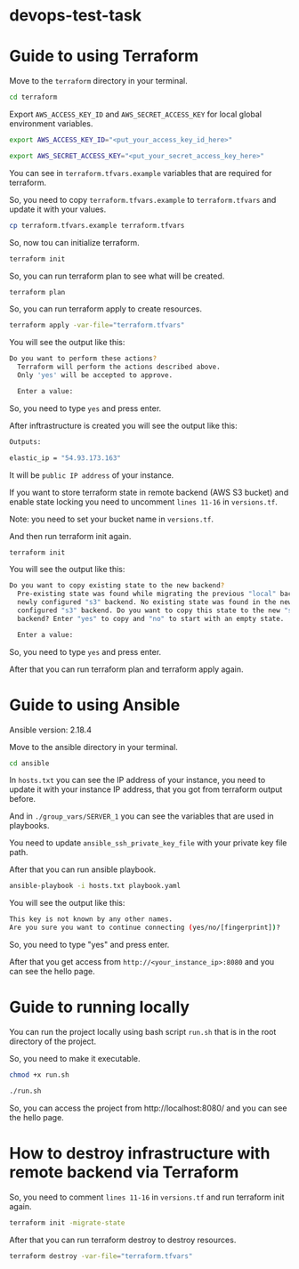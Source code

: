 # devops-test-task

# Guide to using Terraform

Move to the `terraform` directory in your terminal.

```bash
cd terraform
```

Export `AWS_ACCESS_KEY_ID` and `AWS_SECRET_ACCESS_KEY` for local global environment variables.

```bash
export AWS_ACCESS_KEY_ID="<put_your_access_key_id_here>"

export AWS_SECRET_ACCESS_KEY="<put_your_secret_access_key_here>"
```

You can see in `terraform.tfvars.example` variables that are required for terraform.

So, you need to copy `terraform.tfvars.example` to `terraform.tfvars` and update it with your values.

```bash
cp terraform.tfvars.example terraform.tfvars
```

So, now tou can initialize terraform.

```bash
terraform init
```

So, you can run terraform plan to see what will be created.

```bash
terraform plan
```

So, you can run terraform apply to create resources.

```bash
terraform apply -var-file="terraform.tfvars"
```

You will see the output like this:

```bash
Do you want to perform these actions?
  Terraform will perform the actions described above.
  Only 'yes' will be accepted to approve.

  Enter a value:
```

So, you need to type `yes` and press enter.

After inftrastructure is created you will see the output like this:

```bash
Outputs:

elastic_ip = "54.93.173.163"
```

It will be `public IP address` of your instance.

If you want to store terraform state in remote backend (AWS S3 bucket) and enable state locking you need to uncomment `lines 11-16` in `versions.tf`.

Note: you need to set your bucket name in `versions.tf`.

And then run terraform init again.

```bash
terraform init
```

You will see the output like this:

```bash
Do you want to copy existing state to the new backend?
  Pre-existing state was found while migrating the previous "local" backend to the
  newly configured "s3" backend. No existing state was found in the newly
  configured "s3" backend. Do you want to copy this state to the new "s3"
  backend? Enter "yes" to copy and "no" to start with an empty state.

  Enter a value:
```

So, you need to type `yes` and press enter.

After that you can run terraform plan and terraform apply again.

# Guide to using Ansible

Ansible version: 2.18.4

Move to the ansible directory in your terminal.

```bash
cd ansible
```

In `hosts.txt` you can see the IP address of your instance, you need to update it with your instance IP address, that you got from terraform output before.

And in `./group_vars/SERVER_1` you can see the variables that are used in playbooks.

You need to update `ansible_ssh_private_key_file` with your private key file path.

After that you can run ansible playbook.

```bash
ansible-playbook -i hosts.txt playbook.yaml
```

You will see the output like this:

```bash
This key is not known by any other names.
Are you sure you want to continue connecting (yes/no/[fingerprint])?
```

So, you need to type "yes" and press enter.

After that you get access from `http://<your_instance_ip>:8080` and you can see the hello page.

# Guide to running locally

You can run the project locally using bash script `run.sh` that is in the root directory of the project.

So, you need to make it executable.

```bash
chmod +x run.sh
```

```bash
./run.sh
```

So, you can access the project from http://localhost:8080/ and you can see the hello page.

# How to destroy infrastructure with remote backend via Terraform

So, you need to comment `lines 11-16` in `versions.tf` and run terraform init again.

```bash
terraform init -migrate-state
```

After that you can run terraform destroy to destroy resources.

```bash
terraform destroy -var-file="terraform.tfvars"
```
